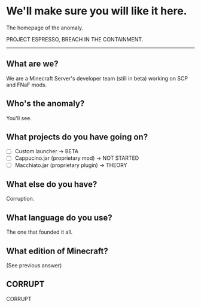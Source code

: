 # We'll make sure you will like it here.

The homepage of the anomaly.

PROJECT ESPRESSO, BREACH IN THE CONTAINMENT.

---------------------------------------------------

## What are we?

We are a Minecraft Server's developer team (still in beta) working on SCP and FNaF mods.

## Who's the anomaly?

You'll see.

## What projects do you have going on?

- [ ] Custom launcher -> BETA
- [ ] Cappucino.jar (proprietary mod) -> NOT STARTED
- [ ] Macchiato.jar (proprietary plugin) -> THEORY

## What else do you have?

Corruption.

## What language do you use?

The one that founded it all.

## What edition of Minecraft?

(See previous answer)

## CORRUPT

CORRUPT

